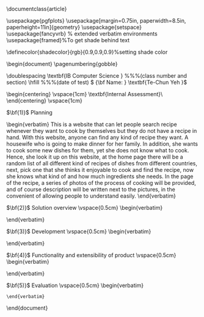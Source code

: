 \documentclass{article}

\usepackage{pgfplots}
\usepackage[margin=0.75in, paperwidth=8.5in, paperheight=11in]{geometry}
\usepackage{setspace}
\usepackage{fancyvrb} % extended verbatim environments
\usepackage{framed}%To get shade behind text

\definecolor{shadecolor}{rgb}{0.9,0.9,0.9}%setting shade color


\begin{document}
\pagenumbering{gobble}

\doublespacing
\textbf{IB Computer Science }                        %%%(class number and section) 
 \hfill                             %%%(date of test)
$ {\bf Name: } \textbf{Te-Chun Yeh }$

\begin{centering}
\vspace{1cm}
\textbf{Internal Assessment}\\
\end{centering}
\vspace{1cm}
 

  
 
 $\bf{1)}$ Planning
  
   \begin{verbatim}
    This is a website that can let people search recipe whenever they want to 
 cook by themselves but they do not have a recipe in hand. With this website,
 anyone can find any kind of recipe they want. A housewife who is going to 
 make dinner for her family. In addition, she wants to cook some new dishes 
 for them, yet she does not know what to cook. Hence, she look it up on this 
 website, at the home page there will be a random list of all different kind 
 of recipes of dishes from different countries, next, pick one that she thinks
 it enjoyable to cook and find the recipe, now she knows what kind of and how 
 much ingredients she needs. In the page of the recipe, a series of photos of 
 the process of cooking will be provided, and of course description will be 
 written next to the pictures, in the convenient of allowing people to 
 understand easily.
 \end{verbatim}
 
 $\bf{2)}$ Solution overview
  \vspace{0.5cm}
  \begin{verbatim}
  
 \end{verbatim}
 
  $\bf{3)}$ Development
   \vspace{0.5cm}
  \begin{verbatim}
  
  \end{verbatim}
   
  $\bf{4)}$ Functionality and extensibility of product
   \vspace{0.5cm}
   \begin{verbatim}
   
    
  \end{verbatim}
   
  $\bf{5)}$ Evaluation
   \vspace{0.5cm}
   \begin{verbatim}
   
   
   
    \end{verbatim}
    
 
  


  
  
  
    

 
\end{document}
